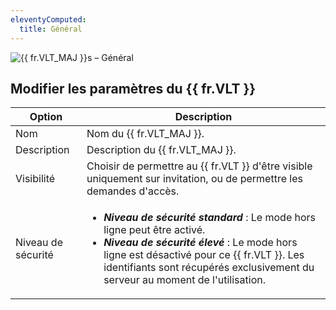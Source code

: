 ```yaml
---
eleventyComputed:
  title: Général
---
```

![{{ fr.VLT_MAJ }}s – Général](https://cdnweb.devolutions.net/docs/docs_en_server_ServerOp6074.png)

## Modifier les paramètres du {{ fr.VLT }}
| Option         | Description                                                                                             |
|----------------|---------------------------------------------------------------------------------------------------------|
| Nom            | Nom du {{ fr.VLT_MAJ }}.                                                                                |
| Description    | Description du {{ fr.VLT_MAJ }}.                                                                         |
| Visibilité     | Choisir de permettre au {{ fr.VLT }} d'être visible uniquement sur invitation, ou de permettre les demandes d'accès. |
| Niveau de sécurité | <ul><li>***Niveau de sécurité standard*** : Le mode hors ligne peut être activé.</li><li>***Niveau de sécurité élevé*** : Le mode hors ligne est désactivé pour ce {{ fr.VLT }}. Les identifiants sont récupérés exclusivement du serveur au moment de l'utilisation.</li></ul> |

